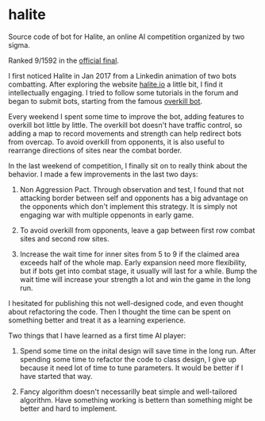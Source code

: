 # halite
Source code of bot for Halite, an online AI competition organized by two sigma.

Ranked 9/1592 in the [official final](https://halite.io/leaderboard.php).

I first noticed Halite in Jan 2017 from a Linkedin animation of two bots combatting. After exploring the website [halite.io](https://halite.io) a little bit, I find it intellectually engaging. I tried to follow some tutorials in the forum and began to submit bots, starting from the famous [overkill bot](http://forums.halite.io/t/so-youve-improved-the-random-bot-now-what/482).

Every weekend I spent some time to improve the bot, adding features to overkill bot little by little. The overkill bot doesn't have traffic control, so adding a map to record movements and strength can help redirect bots from overcap. To avoid overkill from opponents, it is also useful to rearrange directions of sites near the combat border.

In the last weekend of competition, I finally sit on to really think about the behavior. I made a few improvements in the last two days:

1. Non Aggression Pact. Through observation and test, I found that not attacking border between self and opponents has a big advantage on the opponents which don't implement this strategy. It is simply not engaging war with multiple oppenonts in early game.

2. To avoid overkill from opponents, leave a gap between first row combat sites and second row sites.

3. Increase the wait time for inner sites from 5 to 9 if the claimed area exceeds half of the whole map. Early expansion need more flexibility, but if bots get into combat stage, it usually will last for a while. Bump the wait time will increase your strength a lot and win the game in the long run.

I hesitated for publishing this not well-designed code, and even thought about refactoring the code. Then I thought the time can be spent on something better and treat it as a learning experience.

Two things that I have learned as a first time AI player:

1. Spend some time on the inital design will save time in the long run. After spending some time to refactor the code to class design, I give up because it need lot of time to tune parameters. It would be better if I have started that way.

2. Fancy algorithm doesn't necessarilly beat simple and well-tailored algorithm. Have something working is bettern than something might be better and hard to implement.
